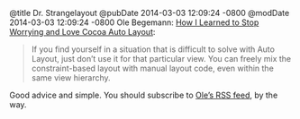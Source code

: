@title Dr. Strangelayout
@pubDate 2014-03-03 12:09:24 -0800
@modDate 2014-03-03 12:09:24 -0800
Ole Begemann: [How I Learned to Stop Worrying and Love Cocoa Auto Layout](http://oleb.net/blog/2014/03/how-i-learned-to-stop-worrying-and-love-auto-layout/):

>If you find yourself in a situation that is difficult to solve with Auto Layout, just don’t use it for that particular view. You can freely mix the constraint-based layout with manual layout code, even within the same view hierarchy.

Good advice and simple. You should subscribe to [Ole’s RSS feed](http://oleb.net/blog/atom.xml), by the way.
